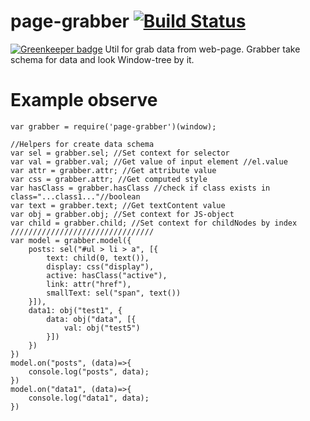 # page-grabber [![Build Status](https://travis-ci.org/arvitaly/page-grabber.svg?branch=master)](https://travis-ci.org/arvitaly/page-grabber)

[![Greenkeeper badge](https://badges.greenkeeper.io/arvitaly/page-grabber.svg)](https://greenkeeper.io/)
Util for grab data from web-page. Grabber take schema for data and look Window-tree by it. 

# Example observe

    var grabber = require('page-grabber')(window);

    //Helpers for create data schema
    var sel = grabber.sel; //Set context for selector
    var val = grabber.val; //Get value of input element //el.value
    var attr = grabber.attr; //Get attribute value
    var css = grabber.attr; //Get computed style
    var hasClass = grabber.hasClass //check if class exists in class="...class1..."//boolean
    var text = grabber.text; //Get textContent value
    var obj = grabber.obj; //Set context for JS-object
    var child = grabber.child; //Set context for childNodes by index
    ////////////////////////////////
    var model = grabber.model({
        posts: sel("#ul > li > a", [{
            text: child(0, text()),
            display: css("display"),
            active: hasClass("active"),
            link: attr("href"),
            smallText: sel("span", text())
        }]),
        data1: obj("test1", {
            data: obj("data", [{
                val: obj("test5")
            }])
        })
    })
    model.on("posts", (data)=>{
        console.log("posts", data);
    })
    model.on("data1", (data)=>{
        console.log("data1", data);
    })    